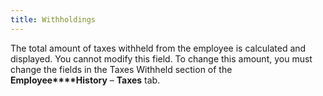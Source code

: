 ```yaml
---
title: Withholdings
---
```



The total amount of taxes withheld from the employee is calculated and  displayed. You cannot modify this field. To change this amount, you must  change the fields in the Taxes Withheld section of the **Employee****History** – **Taxes**  tab.
